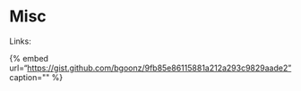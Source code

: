 Misc
====

Links:

{% embed url=“https://gist.github.com/bgoonz/9fb85e86115881a212a293c9829aade2” caption="" %}
